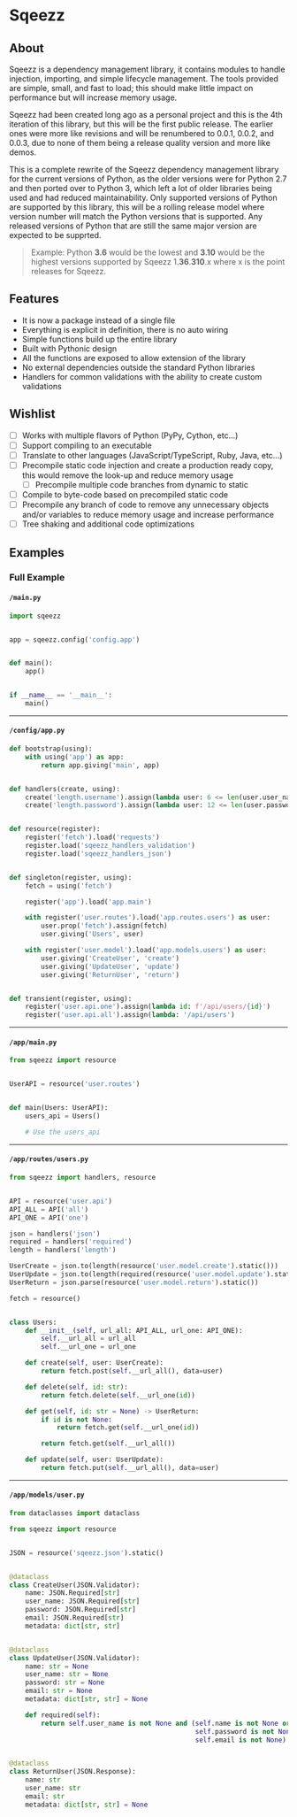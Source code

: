 Sqeezz
======

About
-----

Sqeezz is a dependency management library, it contains modules to handle injection, importing, and simple lifecycle management.
The tools provided are simple, small, and fast to load; this should make little impact on performance but will increase memory usage.

Sqeezz had been created long ago as a personal project and this is the 4th iteration of this library, but this will be the first public release.
The earlier ones were more like revisions and will be renumbered to 0.0.1, 0.0.2, and 0.0.3, due to none of them being a release quality version and more like demos.

This is a complete rewrite of the Sqeezz dependency management library for the current versions of Python, as the older versions were for Python 2.7 and then ported over to Python 3, which left a lot of older libraries being used and had reduced maintainability. Only supported versions of Python are supported by this library, this will be a rolling release model where version number will match the Python versions that is supported. Any released versions of Python that are still the same major version are expected to be supprted.

> Example: Python **3.6** would be the lowest and **3.10** would be the highest versions supported by Sqeezz 1.**36**.**310**.x where x is the point releases for Sqeezz. 

Features
--------

- It is now a package instead of a single file
- Everything is explicit in definition, there is no auto wiring
- Simple functions build up the entire library
- Built with Pythonic design
- All the functions are exposed to allow extension of the library
- No external dependencies outside the standard Python libraries
- Handlers for common validations with the ability to create custom validations

Wishlist
--------

- [ ] Works with multiple flavors of Python (PyPy, Cython, etc...)
- [ ] Support compiling to an executable
- [ ] Translate to other languages (JavaScript/TypeScript, Ruby, Java, etc...)
- [ ] Precompile static code injection and create a production ready copy, this would remove the look-up and reduce memory usage
  - [ ] Precompile multiple code branches from dynamic to static
- [ ] Compile to byte-code based on precompiled static code
- [ ] Precompile any branch of code to remove any unnecessary objects and/or variables to reduce memory usage and increase performance
- [ ] Tree shaking and additional code optimizations

Examples
--------

### Full Example

#### `/main.py`

```python
import sqeezz  


app = sqeezz.config('config.app')  


def main():  
    app()  


if __name__ == '__main__':  
    main()  
```

---

#### `/config/app.py`

```python
def bootstrap(using):  
    with using('app') as app:  
        return app.giving('main', app)  


def handlers(create, using):
    create('length.username').assign(lambda user: 6 <= len(user.user_name) <= 32)
    create('length.password').assign(lambda user: 12 <= len(user.password) <= 64)


def resource(register):  
    register('fetch').load('requests')  
    register.load('sqeezz_handlers_validation')
    register.load('sqeezz_handlers_json')


def singleton(register, using):  
    fetch = using('fetch')  

    register('app').load('app.main')  

    with register('user.routes').load('app.routes.users') as user:  
        user.prop('fetch').assign(fetch)  
        user.giving('Users', user)  

    with register('user.model').load('app.models.users') as user:
        user.giving('CreateUser', 'create')
        user.giving('UpdateUser', 'update')
        user.giving('ReturnUser', 'return')


def transient(register, using):  
    register('user.api.one').assign(lambda id: f'/api/users/{id}')  
    register('user.api.all').assign(lambda: '/api/users')  
```

---

#### `/app/main.py`

```python
from sqeezz import resource  


UserAPI = resource('user.routes')  


def main(Users: UserAPI):  
    users_api = Users()  

    # Use the users_api
```

---

#### `/app/routes/users.py`

```python
from sqeezz import handlers, resource  


API = resource('user.api')  
API_ALL = API('all')  
API_ONE = API('one')  

json = handlers('json')
required = handlers('required')
length = handlers('length')

UserCreate = json.to(length(resource('user.model.create').static()))  
UserUpdate = json.to(length(required(resource('user.model.update').static())))  
UserReturn = json.parse(resource('user.model.return').static())

fetch = resource()  


class Users:  
    def __init__(self, url_all: API_ALL, url_one: API_ONE):  
        self.__url_all = url_all  
        self.__url_one = url_one  

    def create(self, user: UserCreate):  
        return fetch.post(self.__url_all(), data=user)  

    def delete(self, id: str):  
        return fetch.delete(self.__url_one(id))  

    def get(self, id: str = None) -> UserReturn:  
        if id is not None:  
            return fetch.get(self.__url_one(id))  

        return fetch.get(self.__url_all())  

    def update(self, user: UserUpdate):  
        return fetch.put(self.__url_all(), data=user)  
```

---

#### `/app/models/user.py`

```python
from dataclasses import dataclass

from sqeezz import resource


JSON = resource('sqeezz.json').static()


@dataclass
class CreateUser(JSON.Validator):
    name: JSON.Required[str]
    user_name: JSON.Required[str]
    password: JSON.Required[str]
    email: JSON.Required[str]
    metadata: dict[str, str]


@dataclass
class UpdateUser(JSON.Validator):
    name: str = None
    user_name: str = None
    password: str = None
    email: str = None
    metadata: dict[str, str] = None

    def required(self):
        return self.user_name is not None and (self.name is not None or
                                               self.password is not None or
                                               self.email is not None)


@dataclass
class ReturnUser(JSON.Response):
    name: str
    user_name: str
    email: str
    metadata: dict[str, str] = None
```
